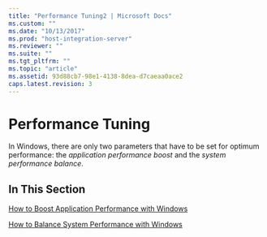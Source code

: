 ```yaml
---
title: "Performance Tuning2 | Microsoft Docs"
ms.custom: ""
ms.date: "10/13/2017"
ms.prod: "host-integration-server"
ms.reviewer: ""
ms.suite: ""
ms.tgt_pltfrm: ""
ms.topic: "article"
ms.assetid: 93d88cb7-98e1-4138-8dea-d7caeaa0ace2
caps.latest.revision: 3
---
```

# Performance Tuning
In Windows, there are only two parameters that have to be set for optimum performance: the *application performance boost* and the *system performance balance*.  
  
## In This Section  
 [How to Boost Application Performance with Windows](../core/how-to-boost-application-performance-with-windows.md)  
  
 [How to Balance System Performance with Windows](../core/how-to-balance-system-performance-with-windows.md)